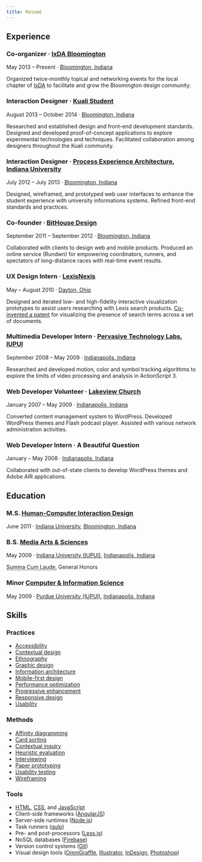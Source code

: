 ```yaml
---
title: Résumé
---
```


## Experience

### Co-organizer &middot; [IxDA Bloomington](http://www.meetup.com/IxDA-Bloomington/)

<time datetime="2013-05">May 2013</time> &ndash; Present
&middot;
[Bloomington, Indiana](http://en.wikipedia.org/wiki/Bloomington,_Indiana)

Organized twice-monthly topical and networking events for the local chapter of
[IxDA](http://ixda.org 'Interaction Design Association') to facilitate
and grow the Bloomington design community.

### Interaction Designer &middot; [Kuali Student](http://www.kuali.org/ks)

<time datetime="2013-08">August 2013</time> &ndash; <time datetime="2014-10">October 2014</time>
&middot;
[Bloomington, Indiana](http://en.wikipedia.org/wiki/Bloomington,_Indiana)

Researched and established design and front-end development standards.
Designed and developed proof-of-concept applications to explore experimental technologies and techniques.
Facilitated collaboration among designers throughout the Kuali community.

### Interaction Designer &middot; [Process Experience Architecture](http://pxa.iu.edu), [Indiana University](http://iu.edu)

<time datetime="2012-07">July 2012</time> &ndash; <time datetime="2013-07">July 2013</time>
&middot;
[Bloomington, Indiana](http://en.wikipedia.org/wiki/Bloomington,_Indiana)

Designed, wireframed, and prototyped web user interfaces to enhance the student
experience with university informations systems.
Refined front-end standards and practices.

### Co-founder &middot; [BitHouse Design](http://bithousedesign.com)

<time datetime="2011-09">September 2011</time> &ndash; <time datetime="2012-09">September 2012</time>
&middot;
[Bloomington, Indiana](http://en.wikipedia.org/wiki/Bloomington,_Indiana)

Collaborated with clients to design web and mobile products.
Produced an online service (Rundwn) for empowering coordinators,
runners, and spectators of long-distance races with real-time event results.

### UX Design Intern &middot; [LexisNexis](http://www.lexisnexis.com)

<time datetime="2010-05">May</time> &ndash; <time datetime="2010-08">August 2010</time>
&middot;
[Dayton, Ohio](http://en.wikipedia.org/wiki/Dayton,_Ohio)

Designed and iterated low- and high-fidelity interactive visualization prototypes
to assist users researching with Lexis search products. [Co-invented a patent](https://www.google.com/patents/US8874569) for visualizing the presence of search terms across a set of documents.

### Multimedia Developer Intern &middot; [Pervasive Technology Labs](http://vis.iu.edu), [IUPUI](http://www.iupui.edu 'Indiana University-Purdue University Indianapolis')

<time datetime="2008-09">September 2008</time> &ndash; <time datetime="2009-05">May 2009</time>
&middot;
[Indianapolis, Indiana](http://en.wikipedia.org/wiki/Indianapolis)

Researched and developed motion, color and symbol tracking algorithms to explore
the limits of video processing and analysis in ActionScript 3.

### Web Developer Volunteer &middot; [Lakeview Church](http://www.lakeviewchurch.org)

<time datetime="2007-01">January 2007</time> &ndash; <time datetime="2009-05">May 2009</time>
&middot;
[Indianapolis, Indiana](http://en.wikipedia.org/wiki/Indianapolis)

Converted content management system to WordPress.
Developed WordPress themes and Flash podcast player.
Assisted with various network administration activities.

### Web Developer Intern &middot; A Beautiful Question

<time datetime="2008-01">January</time> &ndash; <time datetime="2008-05">May 2008</time>
&middot;
[Indianapolis, Indiana](http://en.wikipedia.org/wiki/Indianapolis)

Collaborated with out-of-state clients to develop WordPress themes and Adobe AIR
applications.

## Education

### M.S. [Human-Computer Interaction Design](http://hcid.informatics.indiana.edu)

<time datetime="2011-06">June 2011</time>
&middot;
[Indiana University](http://iu.edu),
[Bloomington, Indiana](http://en.wikipedia.org/wiki/Bloomington,_Indiana)

### B.S. [Media Arts & Sciences](http://soic.iupui.edu/undergraduate/degrees/media-arts/)

<time datetime="2009-05">May 2009</time>
&middot;
[Indiana University (IUPUI)](http://iupui.edu),
[Indianapolis, Indiana](http://en.wikipedia.org/wiki/Indianapolis)

<abbr title="With Highest Honors">Summa Cum Laude</abbr>,
General Honors

### Minor [Computer & Information Science](http://cs.iupui.edu)

<time datetime="2009-05">May 2009</time>
&middot;
[Purdue University (IUPUI)](http://iupui.edu),
[Indianapolis, Indiana](http://en.wikipedia.org/wiki/Indianapolis)

## Skills

### Practices

- [Accessibility](http://en.wikipedia.org/wiki/Web_accessibility)
- [Contextual design](http://en.wikipedia.org/wiki/Contextual_design)
- [Ethnography](http://en.wikipedia.org/wiki/Ethnography)
- [Graphic design](http://en.wikipedia.org/wiki/Graphic_design)
- [Information architecture](http://en.wikipedia.org/wiki/Information_architecture)
- [Mobile-first design](http://www.lukew.com/ff/entry.asp?933)
- [Performance optimization](http://en.wikipedia.org/wiki/Web_performance_optimization)
- [Progressive enhancement](http://en.wikipedia.org/wiki/Progressive_enhancement)
- [Responsive design](http://en.wikipedia.org/wiki/Responsive_web_design)
- [Usability](http://en.wikipedia.org/wiki/Usability)

### Methods

- [Affinity diagramming](http://en.wikipedia.org/wiki/Affinity_diagram)
- [Card sorting](http://en.wikipedia.org/wiki/Card_sorting)
- [Contextual inquiry](http://en.wikipedia.org/wiki/Contextual_inquiry)
- [Heuristic evaluation](http://en.wikipedia.org/wiki/Heuristic_evaluation)
- [Interviewing](http://en.wikipedia.org/wiki/Interview)
- [Paper prototyping](http://en.wikipedia.org/wiki/Paper_prototyping)
- [Usability testing](http://en.wikipedia.org/wiki/Usability_testing)
- [Wireframing](http://en.wikipedia.org/wiki/Website_wireframe)

### Tools

- [HTML](http://en.wikipedia.org/wiki/HTML), [CSS](http://en.wikipedia.org/wiki/Cascading_Style_Sheets), and [JavaScript](http://en.wikipedia.org/wiki/JavaScript)
- Client-side frameworks ([AngularJS](https://angularjs.org/))
- Server-side runtimes ([Node.js](http://nodejs.org/))
- Task runners ([gulp](http://gulpjs.com/))
- Pre- and post-processors ([Less.js](http://lesscss.org/))
- NoSQL databases ([Firebase](http://firebase.com/))
- Version control systems ([Git](http://git-scm.com/))
- Visual design tools ([OmniGraffle](http://www.omnigroup.com/omniGraffle/), [Illustrator](http://www.adobe.com/products/illustrator.html), [InDesign](http://www.adobe.com/products/indesign.html), [Photoshop](http://www.adobe.com/products/photoshop.html))
